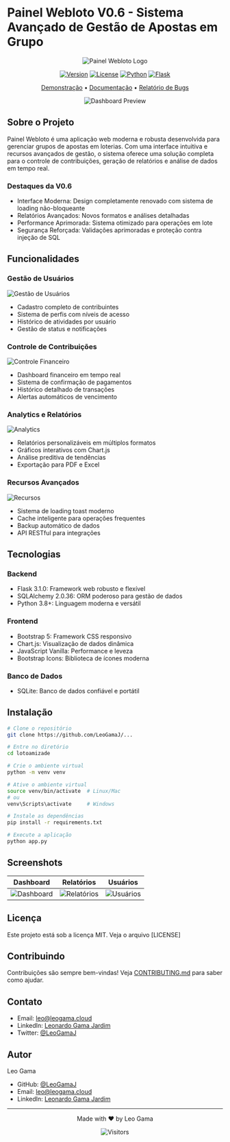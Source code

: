 # Painel Webloto V0.6 - Sistema Avançado de Gestão de Apostas em Grupo

<div align="center">

![Painel Webloto Logo](assets/images/logo.png)

[![Version](https://img.shields.io/badge/version-0.6.0-blue.svg)](https://github.com/LeoGamaJ/lotoamizade)
[![License](https://img.shields.io/badge/license-MIT-green.svg)](https://opensource.org/licenses/MIT)
[![Python](https://img.shields.io/badge/python-3.8+-yellow.svg)](https://www.python.org/)
[![Flask](https://img.shields.io/badge/flask-3.1.0-red.svg)](https://flask.palletsprojects.com/)

[Demonstração](assets/images/demo.gif) • [Documentação](docs/README.md) • [Relatório de Bugs](https://github.com/LeoGamaJ/lotoamizade/issues)

![Dashboard Preview](assets/images/dashboard.png)

</div>

## Sobre o Projeto

Painel Webloto é uma aplicação web moderna e robusta desenvolvida para gerenciar grupos de apostas em loterias. Com uma interface intuitiva e recursos avançados de gestão, o sistema oferece uma solução completa para o controle de contribuições, geração de relatórios e análise de dados em tempo real.

### Destaques da V0.6

- Interface Moderna: Design completamente renovado com sistema de loading não-bloqueante
- Relatórios Avançados: Novos formatos e análises detalhadas
- Performance Aprimorada: Sistema otimizado para operações em lote
- Segurança Reforçada: Validações aprimoradas e proteção contra injeção de SQL

## Funcionalidades

### Gestão de Usuários
![Gestão de Usuários](assets/images/users.png)
- Cadastro completo de contribuintes
- Sistema de perfis com níveis de acesso
- Histórico de atividades por usuário
- Gestão de status e notificações

### Controle de Contribuições
![Controle Financeiro](assets/images/financial.png)
- Dashboard financeiro em tempo real
- Sistema de confirmação de pagamentos
- Histórico detalhado de transações
- Alertas automáticos de vencimento

### Analytics e Relatórios
![Analytics](assets/images/analytics.png)
- Relatórios personalizáveis em múltiplos formatos
- Gráficos interativos com Chart.js
- Análise preditiva de tendências
- Exportação para PDF e Excel

### Recursos Avançados
![Recursos](assets/images/features.png)
- Sistema de loading toast moderno
- Cache inteligente para operações frequentes
- Backup automático de dados
- API RESTful para integrações

## Tecnologias

### Backend
- Flask 3.1.0: Framework web robusto e flexível
- SQLAlchemy 2.0.36: ORM poderoso para gestão de dados
- Python 3.8+: Linguagem moderna e versátil

### Frontend
- Bootstrap 5: Framework CSS responsivo
- Chart.js: Visualização de dados dinâmica
- JavaScript Vanilla: Performance e leveza
- Bootstrap Icons: Biblioteca de ícones moderna

### Banco de Dados
- SQLite: Banco de dados confiável e portátil

## Instalação

```bash
# Clone o repositório
git clone https://github.com/LeoGamaJ/...

# Entre no diretório
cd lotoamizade

# Crie o ambiente virtual
python -m venv venv

# Ative o ambiente virtual
source venv/bin/activate  # Linux/Mac
# ou
venv\Scripts\activate     # Windows

# Instale as dependências
pip install -r requirements.txt

# Execute a aplicação
python app.py
```

## Screenshots

| Dashboard | Relatórios | Usuários |
|-----------|------------|----------|
|![Dashboard](assets/images/screen1.png)|![Relatórios](assets/images/screen2.png)|![Usuários](assets/images/screen3.png)|

## Licença

Este projeto está sob a licença MIT. Veja o arquivo [LICENSE]

## Contribuindo

Contribuições são sempre bem-vindas! Veja [CONTRIBUTING.md](CONTRIBUTING.md) para saber como ajudar.

## Contato

- Email: leo@leogama.cloud
- LinkedIn: [Leonardo Gama Jardim](https://www.linkedin.com/in/leonardo-gama-jardim/)
- Twitter: [@LeoGamaJ](https://twitter.com/LeoGamaJ)

## Autor

Leo Gama
- GitHub: [@LeoGamaJ](https://github.com/LeoGamaJ)
- Email: leo@leogama.cloud 
- LinkedIn: [Leonardo Gama Jardim](https://www.linkedin.com/in/leonardo-gama-jardim/)

---

<div align="center">
Made with ❤️ by Leo Gama

![Visitors](https://visitor-badge.laobi.icu/badge?page_id=LeoGamaJ.lotoamizade)
</div>
